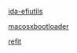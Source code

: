 [ida-efiutils]

[macosxbootloader]

[refit]

[ida-efiutils]:
https://github.com/snare/ida-efiutils

[macosxbootloader]:
https://github.com/Piker-Alpha/macosxbootloader

[refit]:
http://refit.sourceforge.net
